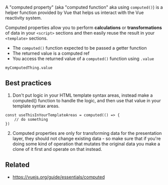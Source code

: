 A "computed property" (aka "computed function" aka using  `computed()`) is a helper function provided by Vue that helps us interact with the Vue reactivity system.

Computed properties allow you to perform **calculations** or **transformations** of data in your `<script>` sections and then easily reuse the result in your `<template>` sections.

- The `computed()` function expected to be passed a getter function
- The returned value is a computed ref
- You access the returned value of a `computed()` function using `.value`
```
myComputedThing.value
```



## Best practices
1. Don't put logic in your HTML template syntax areas, instead make a computed() function to handle the logic, and then use that value in your template syntax areas.
```
const useThisInYourTemplateAreas = computed(() => {
	// do something
})
```
2. Computed properties are only for transforming data for the presentation layer, they should not change existing data - so make sure that if you're doing some kind of operation that mutates the original data you make a clone of it first and operate on that instead.



## Related
- https://vuejs.org/guide/essentials/computed